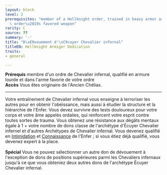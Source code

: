 ```yaml
---
layout: block
level: 2
prerequisites: "member of a Hellknight order, trained in heavy armor as well as your\
  \ order\u2019s favored weapon"
rarity: C
source: ??
summary: '-'
title: "D\xE9vouement d'\xC9cuyer Chevalier infernal"
titleEN: Hellknight Armiger Dedication
traits:
- general

---
```


<p><span id="ctl00_MainContent_DetailedOutput"><strong>Prérequis</strong> membre d'un ordre de Chevalier infernal, qualifié en armure lourde et dans l'arme favorie de votre ordre <br><strong>Accès</strong> Vous êtes originaire de l'Ancien Chéliax.<br></span></p>
<hr>
<p>Votre entraînement de Chevalier infernal vous enseigne à terroriser les autres pour en obtenir l'obéissance, mais aussi à étudier la structure et la hiérarchie de l'Enfer. Vous devez survivre des tests douloureux pour votre corps et votre âme appelés ordalies, qui renforcent votre esprit contre toutes sortes de trauma. Vous obtenez une résistance aux dégâts mentaux égale à  1 + votre nombre de dons classe de l'archétype d'Écuyer Chevalier infernel et d'autres Archétypes de Chevalier infernal. Vous devenez qualifié en <a href="https://2e.aonprd.com/Skills.aspx?ID=7">Intimidation</a> et <a href="https://2e.aonprd.com/Skills.aspx?ID=8">Connaissance</a> de l'Enfer ; si vous étiez déjà qualifié, vous devenez expert à la place.<br><br><strong>Spécial</strong> Vous ne pouvez sélectionner un autre don de dévouement à l'exception de dons de positions supérieures parmi les Chevaliers infernaux  jusqu'à ce que vous obteniez deux autres dons de l'archétype Écuyer Chevalier infernal.&nbsp;</p>